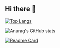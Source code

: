 ## Hi there 👋

[![Top Langs](https://github-readme-stats.vercel.app/api/top-langs/?username=disadykov&layout=compact&show_icons=true&theme=merko)](https://github.com/anuraghazra/github-readme-stats)

![Anurag's GitHub stats](https://github-readme-stats.vercel.app/api?username=disadykov&show_icons=true&theme=merko)

[![Readme Card](https://github-readme-stats.vercel.app/api/pin/?username=disadykov&repo=github-readme-stats)](https://github.com/anuraghazra/github-readme-stats)

